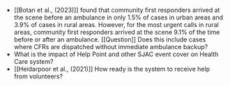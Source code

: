 - [[Botan et al., (2023)]] found that community first responders arrived at the scene before an ambulance in only 1.5% of cases in urban areas and 3.9% of cases in rural areas. However, for the most urgent calls in rural areas, community first responders arrived at the scene 9.1% of the time before or after an ambulance. [[Question]] Does this include cases where CFRs are dispatched without immediate ambulance backup?
- What is the impact of Help Point and other SJAC event cover on Health Care system?
- [[Heidarpoor et al., (2021)]] How ready is the system to receive help from volunteers?